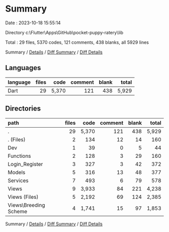 # Summary

Date : 2023-10-18 15:55:14

Directory c:\\Flutter\\Apps\\GitHub\\pocket-puppy-ratery\\lib

Total : 29 files,  5370 codes, 121 comments, 438 blanks, all 5929 lines

Summary / [Details](details.md) / [Diff Summary](diff.md) / [Diff Details](diff-details.md)

## Languages
| language | files | code | comment | blank | total |
| :--- | ---: | ---: | ---: | ---: | ---: |
| Dart | 29 | 5,370 | 121 | 438 | 5,929 |

## Directories
| path | files | code | comment | blank | total |
| :--- | ---: | ---: | ---: | ---: | ---: |
| . | 29 | 5,370 | 121 | 438 | 5,929 |
| . (Files) | 2 | 134 | 12 | 14 | 160 |
| Dev | 1 | 39 | 0 | 5 | 44 |
| Functions | 2 | 128 | 3 | 29 | 160 |
| Login_Register | 3 | 327 | 3 | 42 | 372 |
| Models | 5 | 316 | 13 | 48 | 377 |
| Services | 7 | 493 | 6 | 79 | 578 |
| Views | 9 | 3,933 | 84 | 221 | 4,238 |
| Views (Files) | 5 | 2,192 | 69 | 124 | 2,385 |
| Views\\Breeding Scheme | 4 | 1,741 | 15 | 97 | 1,853 |

Summary / [Details](details.md) / [Diff Summary](diff.md) / [Diff Details](diff-details.md)